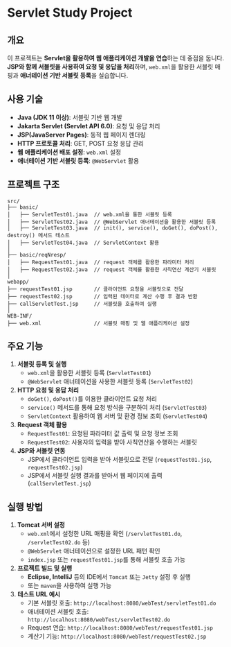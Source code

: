 # Servlet Study Project

## 개요

이 프로젝트는 **Servlet을 활용하여 웹 애플리케이션 개발을 연습**하는 데 중점을 둡니다. **JSP와 함께 서블릿을 사용하여 요청 및 응답을 처리**하며, `web.xml`을 활용한 서블릿 매핑과 **애너테이션 기반 서블릿 등록**을 실습합니다.

## 사용 기술

- **Java (JDK 11 이상)**: 서블릿 기반 웹 개발
- **Jakarta Servlet (Servlet API 6.0)**: 요청 및 응답 처리
- **JSP(JavaServer Pages)**: 동적 웹 페이지 렌더링
- **HTTP 프로토콜 처리**: GET, POST 요청 응답 관리
- **웹 애플리케이션 배포 설정**: `web.xml` 설정
- **애너테이션 기반 서블릿 등록**: `@WebServlet` 활용

## 프로젝트 구조

```
src/
├── basic/
│   ├── ServletTest01.java  // web.xml을 통한 서블릿 등록
│   ├── ServletTest02.java  // @WebServlet 애너테이션을 활용한 서블릿 등록
│   ├── ServletTest03.java  // init(), service(), doGet(), doPost(), destroy() 메서드 테스트
│   ├── ServletTest04.java  // ServletContext 활용
│
├── basic/reqNresp/
│   ├── RequestTest01.java  // request 객체를 활용한 파라미터 처리
│   ├── RequestTest02.java  // request 객체를 활용한 사칙연산 계산기 서블릿
│
webapp/
├── requestTest01.jsp       // 클라이언트 요청을 서블릿으로 전달
├── requestTest02.jsp       // 입력된 데이터로 계산 수행 후 결과 반환
├── callServletTest.jsp     // 서블릿을 호출하여 실행
│
WEB-INF/
├── web.xml                 // 서블릿 매핑 및 웹 애플리케이션 설정
```

## 주요 기능

1. **서블릿 등록 및 실행**
    - `web.xml`을 활용한 서블릿 등록 (`ServletTest01`)
    - `@WebServlet` 애너테이션을 사용한 서블릿 등록 (`ServletTest02`)
2. **HTTP 요청 및 응답 처리**
    - `doGet()`, `doPost()`를 이용한 클라이언트 요청 처리
    - `service()` 메서드를 통해 요청 방식을 구분하여 처리 (`ServletTest03`)
    - `ServletContext` 활용하여 웹 서버 및 환경 정보 조회 (`ServletTest04`)
3. **Request 객체 활용**
    - `RequestTest01`: 요청된 파라미터 값 출력 및 요청 정보 조회
    - `RequestTest02`: 사용자의 입력을 받아 사칙연산을 수행하는 서블릿
4. **JSP와 서블릿 연동**
    - JSP에서 클라이언트 입력을 받아 서블릿으로 전달 (`requestTest01.jsp`, `requestTest02.jsp`)
    - JSP에서 서블릿 실행 결과를 받아서 웹 페이지에 출력 (`callServletTest.jsp`)

## 실행 방법

1. **Tomcat 서버 설정**
    - `web.xml`에서 설정한 URL 매핑을 확인 (`/servletTest01.do`, `/servletTest02.do` 등)
    - `@WebServlet` 애너테이션으로 설정한 URL 패턴 확인
    - `index.jsp` 또는 `requestTest01.jsp`를 통해 서블릿 호출 가능
2. **프로젝트 빌드 및 실행**
    - **Eclipse, IntelliJ** 등의 IDE에서 `Tomcat` 또는 `Jetty` 설정 후 실행
    - 또는 `maven`을 사용하여 실행 가능
3. **테스트 URL 예시**
    - 기본 서블릿 호출: `http://localhost:8080/webTest/servletTest01.do`
    - 애너테이션 서블릿 호출: `http://localhost:8080/webTest/servletTest02.do`
    - Request 연습: `http://localhost:8080/webTest/requestTest01.jsp`
    - 계산기 기능: `http://localhost:8080/webTest/requestTest02.jsp`
